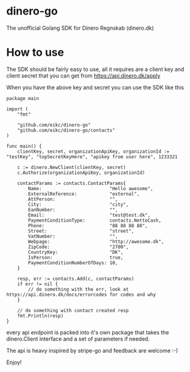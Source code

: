 # dinero-go
The unofficial Golang SDK for Dinero Regnskab (dinero.dk)


# How to use
The SDK should be fairly easy to use, all it requires are a client key and client secret that you can get from https://api.dinero.dk/apply

When you have the above key and secret you can use the SDK like this
```
package main

import (
	"fmt"

	"github.com/eikc/dinero-go"
	"github.com/eikc/dinero-go/contacts"
)

func main() {
	clientKey, secret, organizationApiKey, organizationId := "testKey", "topSecretKeyHere", "apikey from user here", 1233321

	c := dinero.NewClient(clientKey, secret)
	c.Authorize(organizationApiKey, organizationId)

	contactParams := contacts.ContactParams{
		Name:                         "Hello awesome",
		ExternalReference:            "external",
		AttPerson:                    "",
		City:                         "city",
		EanNumber:                    "",
		Email:                        "test@test.dk",
		PaymentConditionType:         contacts.NettoCash,
		Phone:                        "88 88 88 88",
		Street:                       "street",
		VatNumber:                    "",
		Webpage:                      "http://awesome.dk",
		ZipCode:                      "2700",
		CountryKey:                   "DK",
		IsPerson:                     true,
		PaymentConditionNumberOfDays: 10,
	}

	resp, err := contacts.Add(c, contactParams)
	if err != nil {
		// do something with the err, look at https://api.dinero.dk/docs/errorcodes for codes and why
	}

	// do something with contact created resp
	fmt.Println(resp)
}
```

every api endpoint is packed into it's own package that takes the dinero.Client interface and a set of parameters if needed.

The api is heavy inspired by stripe-go and feedback are welcome :-)


Enjoy!
